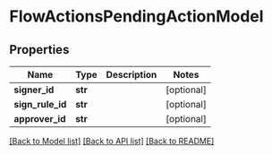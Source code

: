 # FlowActionsPendingActionModel

## Properties
Name | Type | Description | Notes
------------ | ------------- | ------------- | -------------
**signer_id** | **str** |  | [optional] 
**sign_rule_id** | **str** |  | [optional] 
**approver_id** | **str** |  | [optional] 

[[Back to Model list]](../README.md#documentation-for-models) [[Back to API list]](../README.md#documentation-for-api-endpoints) [[Back to README]](../README.md)

